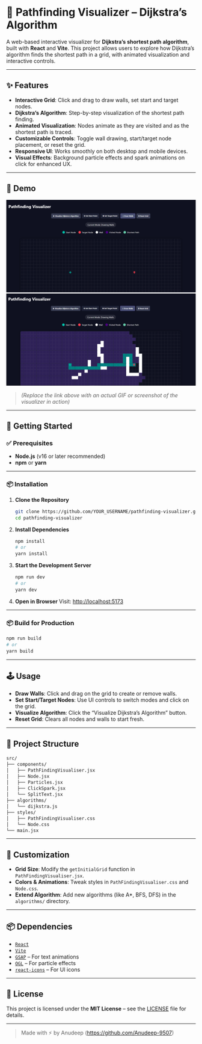 # 🧭 Pathfinding Visualizer – Dijkstra’s Algorithm

A web-based interactive visualizer for **Dijkstra’s shortest path algorithm**, built with **React** and **Vite**. This project allows users to explore how Dijkstra’s algorithm finds the shortest path in a grid, with animated visualization and interactive controls.

---

## ✨ Features

- **Interactive Grid**: Click and drag to draw walls, set start and target nodes.
- **Dijkstra’s Algorithm**: Step-by-step visualization of the shortest path finding.
- **Animated Visualization**: Nodes animate as they are visited and as the shortest path is traced.
- **Customizable Controls**: Toggle wall drawing, start/target node placement, or reset the grid.
- **Responsive UI**: Works smoothly on both desktop and mobile devices.
- **Visual Effects**: Background particle effects and spark animations on click for enhanced UX.

---

## 📸 Demo

![Demo](images/PFV_1.png)
![Demo](images/PFV_2.png)

> *(Replace the link above with an actual GIF or screenshot of the visualizer in action)*

---

## 🚀 Getting Started

### ✅ Prerequisites

- **Node.js** (v16 or later recommended)
- **npm** or **yarn**

---

### 📦 Installation

1. **Clone the Repository**
   ```bash
   git clone https://github.com/YOUR_USERNAME/pathfinding-visualizer.git
   cd pathfinding-visualizer
   ```

2. **Install Dependencies**
   ```bash
   npm install
   # or
   yarn install
   ```

3. **Start the Development Server**
   ```bash
   npm run dev
   # or
   yarn dev
   ```

4. **Open in Browser**
   Visit: [http://localhost:5173](http://localhost:5173)

---

### 📦 Build for Production

```bash
npm run build
# or
yarn build
```

---

## 🕹️ Usage

- **Draw Walls**: Click and drag on the grid to create or remove walls.
- **Set Start/Target Nodes**: Use UI controls to switch modes and click on the grid.
- **Visualize Algorithm**: Click the “Visualize Dijkstra’s Algorithm” button.
- **Reset Grid**: Clears all nodes and walls to start fresh.

---

## 🧩 Project Structure

```
src/
├── components/
│   ├── PathFindingVisualiser.jsx
│   ├── Node.jsx
│   ├── Particles.jsx
│   ├── ClickSpark.jsx
│   └── SplitText.jsx
├── algorithms/
│   └── dijkstra.js
├── styles/
│   ├── PathFindingVisualiser.css
│   └── Node.css
└── main.jsx
```

---

## 🔧 Customization

- **Grid Size**: Modify the `getInitialGrid` function in `PathFindingVisualiser.jsx`.
- **Colors & Animations**: Tweak styles in `PathFindingVisualiser.css` and `Node.css`.
- **Extend Algorithm**: Add new algorithms (like A*, BFS, DFS) in the `algorithms/` directory.

---

## 📦 Dependencies

- [`React`](https://reactjs.org/)
- [`Vite`](https://vitejs.dev/)
- [`GSAP`](https://greensock.com/gsap/) – For text animations
- [`OGL`](https://oframe.github.io/ogl/) – For particle effects
- [`react-icons`](https://react-icons.github.io/react-icons/) – For UI icons

---

## 📄 License

This project is licensed under the **MIT License** – see the [LICENSE](./LICENSE) file for details.

---

> Made with ⚡ by Anudeep (https://github.com/Anudeep-9507)

